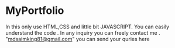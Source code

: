 # MyPortfolio
In this only use HTML,CSS and little bit JAVASCRIPT.
You can  easily understand the code .
In any inquiry you can freely contact me . "mdsaimking81@gmail.com" you can send your quries here
